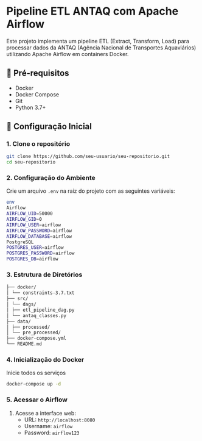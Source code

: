 
# Pipeline ETL ANTAQ com Apache Airflow

Este projeto implementa um pipeline ETL (Extract, Transform, Load) para processar dados da ANTAQ (Agência Nacional de Transportes Aquaviários) utilizando Apache Airflow em containers Docker.

## 🔧 Pré-requisitos

- Docker
- Docker Compose
- Git
- Python 3.7+

## 🚀 Configuração Inicial

### 1. Clone o repositório

```bash
git clone https://github.com/seu-usuario/seu-repositorio.git
cd seu-repositorio
```

### 2. Configuração do Ambiente

Crie um arquivo `.env` na raiz do projeto com as seguintes variáveis:
```bash
env
Airflow
AIRFLOW_UID=50000
AIRFLOW_GID=0
AIRFLOW_USER=airflow
AIRFLOW_PASSWORD=airflow
AIRFLOW_DATABASE=airflow
PostgreSQL
POSTGRES_USER=airflow
POSTGRES_PASSWORD=airflow
POSTGRES_DB=airflow
```
### 3. Estrutura de Diretórios

```bash
├── docker/
│ └── constraints-3.7.txt
├── src/
│ └── dags/
│ ├── etl_pipeline_dag.py
│ └── antaq_classes.py
├── data/
│ ├── processed/
│ └── pre_processed/
├── docker-compose.yml
└── README.md
```

### 4. Inicialização do Docker
Inicie todos os serviços
```bash
docker-compose up -d
```

### 5. Acessar o Airflow

1. Acesse a interface web:
   - URL: `http://localhost:8080`
   - Username: `airflow`
   - Password: `airflow123`
